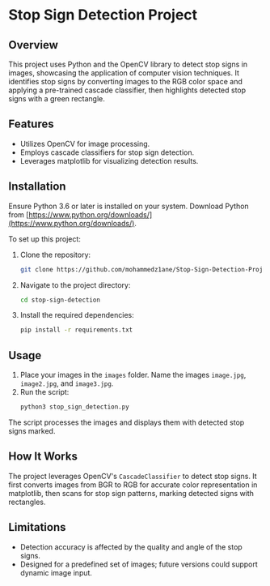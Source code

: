 # Stop Sign Detection Project

## Overview

This project uses Python and the OpenCV library to detect stop signs in images, showcasing the application of computer vision techniques. It identifies stop signs by converting images to the RGB color space and applying a pre-trained cascade classifier, then highlights detected stop signs with a green rectangle.

## Features

- Utilizes OpenCV for image processing.
- Employs cascade classifiers for stop sign detection.
- Leverages matplotlib for visualizing detection results.

## Installation

Ensure Python 3.6 or later is installed on your system. Download Python from [https://www.python.org/downloads/](https://www.python.org/downloads/).

To set up this project:

1. Clone the repository:
    ```bash
    git clone https://github.com/mohammedz1ane/Stop-Sign-Detection-Project.git
    ```

2. Navigate to the project directory:
    ```bash
    cd stop-sign-detection
    ```

3. Install the required dependencies:
    ```bash
    pip install -r requirements.txt
    ```

## Usage

1. Place your images in the `images` folder. Name the images `image.jpg`, `image2.jpg`, and `image3.jpg`.
2. Run the script:
    ```bash
    python3 stop_sign_detection.py
    ```

The script processes the images and displays them with detected stop signs marked.

## How It Works

The project leverages OpenCV's `CascadeClassifier` to detect stop signs. It first converts images from BGR to RGB for accurate color representation in matplotlib, then scans for stop sign patterns, marking detected signs with rectangles.

## Limitations

- Detection accuracy is affected by the quality and angle of the stop signs.
- Designed for a predefined set of images; future versions could support dynamic image input.
